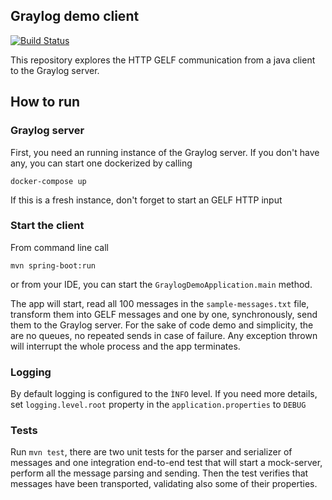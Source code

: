 ## Graylog demo client
[![Build Status](https://travis-ci.com/todvora/graylog-client.svg?branch=main)](https://travis-ci.com/todvora/graylog-client)

This repository explores the HTTP GELF communication from a java client to the Graylog server.

## How to run

### Graylog server

First, you need an running instance of the Graylog server. If you don't have any, you can
start one dockerized by calling 

```
docker-compose up
```

If this is a fresh instance, don't forget to start an GELF HTTP input

### Start the client
From command line call 

```
mvn spring-boot:run
```

or from your IDE, you can start the `GraylogDemoApplication.main` method.

The app will start, read all 100 messages in the `sample-messages.txt` file, transform
them into GELF messages and one by one, synchronously, send them to the Graylog server.
For the sake of code demo and simplicity, the are no queues, no repeated sends in case of 
failure. Any exception thrown will interrupt the whole process and the app terminates.

### Logging
By default logging is configured to the `ÌNFO` level. If you need more details, set `logging.level.root` 
property in the `application.properties` to `DEBUG`

### Tests

Run `mvn test`, there are two unit tests for the parser and serializer of messages and one
integration end-to-end test that will start a mock-server, perform all the message parsing and sending. 
Then the test verifies that messages have been transported, validating also some of their properties. 